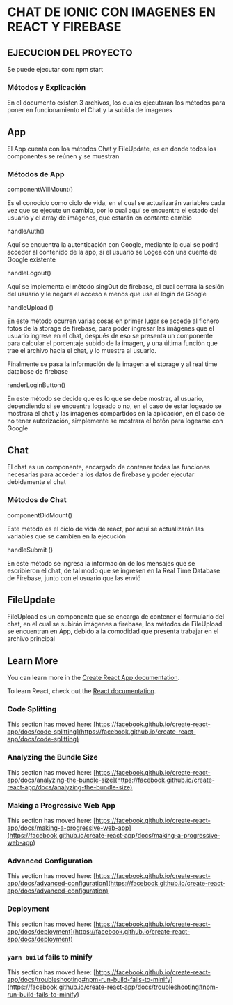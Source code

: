 # CHAT DE IONIC CON IMAGENES EN REACT Y FIREBASE



## EJECUCION DEL PROYECTO

Se puede ejecutar con:
npm start

### Métodos y Explicación

En el documento existen 3 archivos, los cuales ejecutaran los métodos para poner en funcionamiento el Chat y la subida de imagenes

## App

El App cuenta con los métodos Chat y FileUpdate, es en donde todos los componentes se reúnen y se muestran

### Métodos de App

componentWillMount()

Es el conocido como ciclo de vida, en el cual se actualizarán variables cada vez que se ejecute un cambio, por lo cual aquí se encuentra el estado del usuario y el array de imágenes, que estarán en contante cambio

handleAuth()

Aquí se encuentra la autenticación con Google, mediante la cual se podrá acceder al contenido de la app, si el usuario se Logea con una cuenta de Google existente

handleLogout()

Aquí se implementa el método singOut de firebase, el cual cerrara la sesión del usuario y le negara el acceso a menos que use el login de Google

handleUpload ()

En este método ocurren varias cosas 
en primer lugar se accede al fichero fotos de la storage de firebase, para poder ingresar las imágenes que el usuario ingrese en el chat, después de eso se presenta un componente para calcular el porcentaje subido de la imagen, y una última función que trae el archivo hacia el chat, y lo muestra al usuario.

Finalmente se pasa la información de la imagen a el storage y al real time database de firebase

renderLoginButton()

En este método se decide que es lo que se debe mostrar, al usuario, dependiendo si se encuentra logeado o no, en el caso de estar logeado se mostrara el chat y las imágenes compartidos en la aplicación, en el caso de no tener autorización, simplemente se mostrara el botón para logearse con Google


## Chat

El chat es un componente, encargado de contener todas las funciones necesarias para acceder a los datos de firebase y poder ejecutar debidamente el chat

### Métodos de Chat

componentDidMount()

Este método es el ciclo de vida de react, por aquí se actualizarán las variables que se cambien en la ejecución

handleSubmit ()

En este método se ingresa la información de los mensajes que se escribieron el chat, de tal modo que se ingresen en la Real Time Database de Firebase, junto con el usuario que las envió

## FileUpdate

FileUpload es un componente que se encarga de contener el formulario del chat, en el cual se subirán imágenes a firebase, los métodos de FileUpload se encuentran en App, debido a la comodidad que presenta trabajar en el archivo principal


## Learn More

You can learn more in the [Create React App documentation](https://facebook.github.io/create-react-app/docs/getting-started).

To learn React, check out the [React documentation](https://reactjs.org/).

### Code Splitting

This section has moved here: [https://facebook.github.io/create-react-app/docs/code-splitting](https://facebook.github.io/create-react-app/docs/code-splitting)

### Analyzing the Bundle Size

This section has moved here: [https://facebook.github.io/create-react-app/docs/analyzing-the-bundle-size](https://facebook.github.io/create-react-app/docs/analyzing-the-bundle-size)

### Making a Progressive Web App

This section has moved here: [https://facebook.github.io/create-react-app/docs/making-a-progressive-web-app](https://facebook.github.io/create-react-app/docs/making-a-progressive-web-app)

### Advanced Configuration

This section has moved here: [https://facebook.github.io/create-react-app/docs/advanced-configuration](https://facebook.github.io/create-react-app/docs/advanced-configuration)

### Deployment

This section has moved here: [https://facebook.github.io/create-react-app/docs/deployment](https://facebook.github.io/create-react-app/docs/deployment)

### `yarn build` fails to minify

This section has moved here: [https://facebook.github.io/create-react-app/docs/troubleshooting#npm-run-build-fails-to-minify](https://facebook.github.io/create-react-app/docs/troubleshooting#npm-run-build-fails-to-minify)
